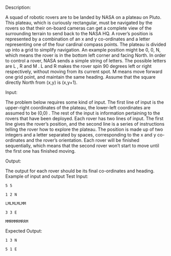 Description:

   A squad of robotic rovers are to be landed by NASA on a plateau on Pluto. This plateau, which is curiously rectangular, must be navigated by the rovers so that their on-board cameras can get a complete view of the surrounding terrain to send back to the NASA HQ.
   A rover’s position is represented by a combination of an x and y co-ordinates and a letter representing one of the four cardinal compass points. The plateau is divided up into a grid to simplify navigation. An example position might be 0, 0, N, which means the rover is in the bottom left corner and facing North.
   In order to control a rover, NASA sends a simple string of letters. The possible letters are L , R and M . L and R makes the rover spin 90 degrees left or right respectively, without moving from its current spot. M means move forward one grid point, and maintain the same heading. Assume that the square directly North from (x,y) is (x,y+1).

Input:

   The problem below requires some kind of input. 
   The first line of input is the upper-right coordinates of the plateau, the lower-left coordinates are assumed to be (0,0) .
   The rest of the input is information pertaining to the rovers that have been deployed. Each rover has two lines of input.
   The first line gives the rover’s position, and the second line is a series of instructions telling the rover how to explore the plateau.
   The position is made up of two integers and a letter separated by spaces, corresponding to the x and y co-ordinates and the rover’s orientation. Each rover will be finished sequentially, which means that the second rover won’t start to move until the first one has finished moving.


 Output:
 
   The output for each rover should be its final co-ordinates and heading. 
   Example of input and output
  Test Input:
  
    5 5
    
    1 2 N
    
    LMLMLMLMM
    
    3 3 E
    
    MMRMMRMRRM
    
  Expected Output:
  
    1 3 N
    
    5 1 E
